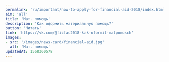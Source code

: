 ```yaml
---
permalink: 'ru/important/how-to-apply-for-financial-aid-2018/index.html'
aim: 'all'
title: 'Мат. помощь'
description: 'Как оформить материальную помощь?'
button: 'Читать'
link: 'https://vk.com/@fizfac2018-kak-oformit-matpomosch'
images:
- src: '/images/news-card/financial-aid.jpg'
  alt: 'Мат. помощь'
updatedAt: 1568360578
---
```

